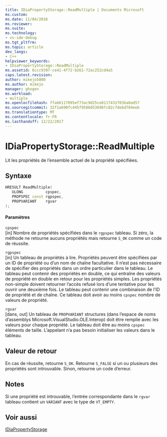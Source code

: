 ```yaml
---
title: IDiaPropertyStorage::ReadMultiple | Documents Microsoft
ms.custom: 
ms.date: 11/04/2016
ms.reviewer: 
ms.suite: 
ms.technology:
- vs-ide-debug
ms.tgt_pltfrm: 
ms.topic: article
dev_langs:
- C++
helpviewer_keywords:
- IDiaPropertyStorage::ReadMultiple
ms.assetid: 6ccc9397-ce41-4f72-b261-72ac252cd4a5
caps.latest.revision: 
author: mikejo5000
ms.author: mikejo
manager: ghogen
ms.workload:
- multiple
ms.openlocfilehash: ffa66117095ef73ac9d25ce8117431f03ba0ad57
ms.sourcegitcommit: 32f1a690fc445f9586d53698fc82c7debd784eeb
ms.translationtype: MT
ms.contentlocale: fr-FR
ms.lasthandoff: 12/22/2017
---
```

# <a name="idiapropertystoragereadmultiple"></a>IDiaPropertyStorage::ReadMultiple
Lit les propriétés de l’ensemble actuel de la propriété spécifiées.  
  
## <a name="syntax"></a>Syntaxe  
  
```C++  
HRESULT ReadMultiple(   
   ULONG          cpspec,  
   PROPSPEC const rgpspec,  
   PROPVARIANT    rgvar  
);  
```  
  
#### <a name="parameters"></a>Paramètres  
 `cpspec`  
 [in] Nombre de propriétés spécifiées dans le `rgpspec` tableau. Si zéro, la méthode ne retourne aucuns propriétés mais retourne `S_OK` comme un code de réussite.  
  
 `rgpspec`  
 [in] Un tableau de propriétés à lire. Propriétés peuvent être spécifiées par un ID de propriété ou d’un nom de chaîne facultative. Il n’est pas nécessaire de spécifier des propriétés dans un ordre particulier dans le tableau. Le tableau peut contenir des propriétés en double, ce qui entraîne des valeurs de propriété en double en retour pour les propriétés simples. Les propriétés non-simple doivent retourner l’accès refusé lors d’une tentative pour les ouvrir une deuxième fois. Le tableau peut contenir une combinaison de l’ID de propriété et de chaîne. Ce tableau doit avoir au moins `cpspec` nombre de valeurs de propriété.  
  
 `rgvar`  
 [dans, out] Un tableau de `PROPVARIANT` structures (dans l’espace de noms d’assemblys Microsoft.VisualStudio.OLE.Interop) doit être remplie avec les valeurs pour chaque propriété. Le tableau doit être au moins `cpspec` éléments de taille. L’appelant n’a pas besoin initialiser les valeurs dans le tableau.  
  
## <a name="return-value"></a>Valeur de retour  
 En cas de réussite, retourne `S_OK`. Retourne `S_FALSE` si un ou plusieurs des propriétés sont introuvable. Sinon, retourne un code d’erreur.  
  
## <a name="remarks"></a>Notes  
 Si une propriété est introuvable, l’entrée correspondante dans le `rgvar` tableau contient un `VARIANT` avec le type de `VT_EMPTY`.  
  
## <a name="see-also"></a>Voir aussi  
 [IDiaPropertyStorage](../../debugger/debug-interface-access/idiapropertystorage.md)